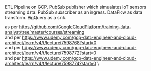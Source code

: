ETL Pipeline on GCP. PubSub publisher which simualates IoT sensors streaming data. PubSub subscriber as an ingress. DataFlow as data transform. BigQuery as a sink. 

as per https://github.com/GoogleCloudPlatform/training-data-analyst/tree/master/courses/streaming \
and per https://www.udemy.com/gcp-data-engineer-and-cloud-architect/learn/v4/t/lecture/7598768?start=0 \
and per https://www.udemy.com/gcp-data-engineer-and-cloud-architect/learn/v4/t/lecture/7598772?start=0 \
and per https://www.udemy.com/gcp-data-engineer-and-cloud-architect/learn/v4/t/lecture/7598774?start=0 \
